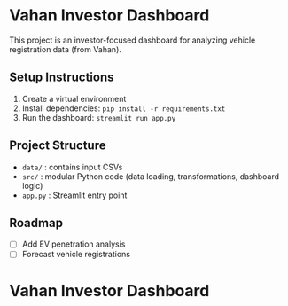 # Vahan Investor Dashboard

This project is an investor-focused dashboard for analyzing vehicle registration data (from Vahan).

## Setup Instructions
1. Create a virtual environment
2. Install dependencies: `pip install -r requirements.txt`
3. Run the dashboard: `streamlit run app.py`

## Project Structure
- `data/` : contains input CSVs
- `src/` : modular Python code (data loading, transformations, dashboard logic)
- `app.py` : Streamlit entry point

## Roadmap
- [ ] Add EV penetration analysis
- [ ] Forecast vehicle registrations
# Vahan Investor Dashboard
